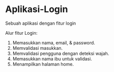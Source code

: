 # Aplikasi-Login
Sebuah aplikasi dengan fitur login

Alur fitur Login:
1. Memasukkan nama, email, & password.
2. Memvalidasi masukkan.
3. Memvalidasi pengguna dengan deteksi wajah.
4. Memasukkan nama ibu untuk validasi.
5. Menampilkan halaman home.

